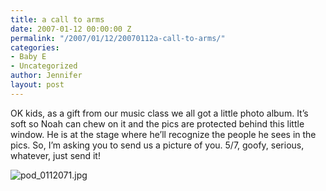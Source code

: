 ```yaml
---
title: a call to arms
date: 2007-01-12 00:00:00 Z
permalink: "/2007/01/12/20070112a-call-to-arms/"
categories:
- Baby E
- Uncategorized
author: Jennifer
layout: post
---
```


OK kids, as a gift from our music class we all got a little photo album. It&#8217;s soft so Noah can chew on it and the pics are protected behind this little window. He is at the stage where he&#8217;ll recognize the people he sees in the pics. So, I&#8217;m asking you to send us a picture of you. 5/7, goofy, serious, whatever, just send it!

<img id="image110" alt="pod_0112071.jpg" src="/teamelam/assets/images/a-call-to-arms/1168640409000-missing.jpg" />
